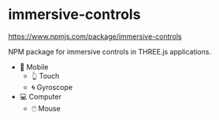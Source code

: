 # immersive-controls

https://www.npmjs.com/package/immersive-controls

NPM package for immersive controls in THREE.js applications.

- 📱 Mobile
  - 👆 Touch
  - 🌀 Gyroscope
- 💻 Computer
  - 🖱️ Mouse
